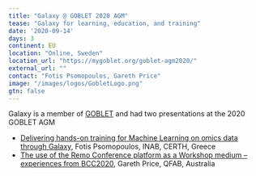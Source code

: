 ```yaml
---
title: "Galaxy @ GOBLET 2020 AGM" 
tease: "Galaxy for learning, education, and training"
date: '2020-09-14'
days: 3
continent: EU
location: "Online, Sweden"
location_url: "https://mygoblet.org/goblet-agm2020/"
external_url: ""
contact: "Fotis Psomopoulos, Gareth Price"
image: "/images/logos/GobletLogo.png"
gtn: false
---
```


Galaxy is a member of [GOBLET](https://mygoblet.org/) and had two presentations at the 2020 GOBLET AGM

* [Delivering hands-on training for Machine Learning on omics data through Galaxy](https://drive.google.com/file/d/1bnC7DZWWBF2B3jSKVm4o6ktHaN3Tr8cH/view?usp=sharing), Fotis Psomopoulos, INAB, CERTH, Greece
* [The use of the Remo Conference platform as a Workshop medium – experiences from BCC2020](https://drive.google.com/file/d/1dlTTuF8-wtu8mE2Lt45xK-96nS8ey1FF/view), Gareth Price, QFAB, Australia
